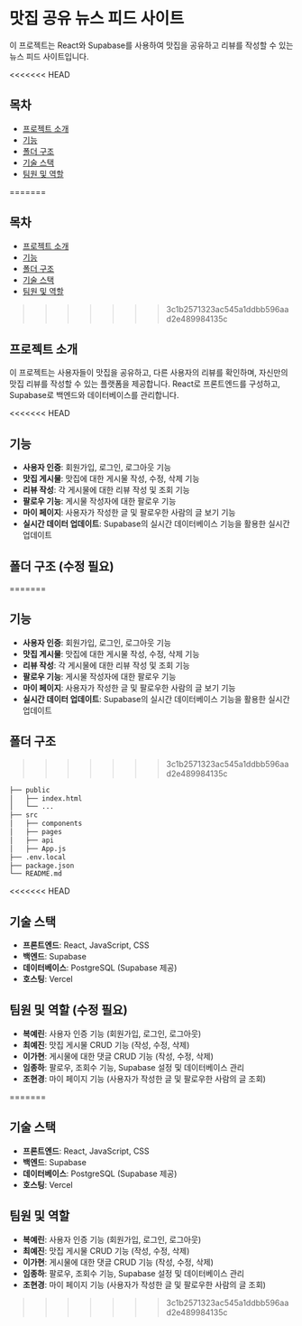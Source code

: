# 맛집 공유 뉴스 피드 사이트

이 프로젝트는 React와 Supabase를 사용하여 맛집을 공유하고 리뷰를 작성할 수 있는 뉴스 피드 사이트입니다.

<<<<<<< HEAD

## 목차

-   [프로젝트 소개](#프로젝트-소개)
-   [기능](#기능)
-   [폴더 구조](#폴더-구조)
-   [기술 스택](#기술-스택)
-   [팀원 및 역할](#팀원-및-역할)

=======
## 목차

- [프로젝트 소개](#프로젝트-소개)
- [기능](#기능)
- [폴더 구조](#폴더-구조)
- [기술 스택](#기술-스택)
- [팀원 및 역할](#팀원-및-역할)
>>>>>>> 3c1b2571323ac545a1ddbb596aad2e489984135c

## 프로젝트 소개

이 프로젝트는 사용자들이 맛집을 공유하고, 다른 사용자의 리뷰를 확인하며, 자신만의 맛집 리뷰를 작성할 수 있는 플랫폼을 제공합니다. React로 프론트엔드를 구성하고, Supabase로 백엔드와 데이터베이스를 관리합니다.

<<<<<<< HEAD

## 기능

-   **사용자 인증**: 회원가입, 로그인, 로그아웃 기능
-   **맛집 게시물**: 맛집에 대한 게시물 작성, 수정, 삭제 기능
-   **리뷰 작성**: 각 게시물에 대한 리뷰 작성 및 조회 기능
-   **팔로우 기능**: 게시물 작성자에 대한 팔로우 기능
-   **마이 페이지**: 사용자가 작성한 글 및 팔로우한 사람의 글 보기 기능
-   **실시간 데이터 업데이트**: Supabase의 실시간 데이터베이스 기능을 활용한 실시간 업데이트


## 폴더 구조 (수정 필요)
=======
## 기능

- **사용자 인증**: 회원가입, 로그인, 로그아웃 기능
- **맛집 게시물**: 맛집에 대한 게시물 작성, 수정, 삭제 기능
- **리뷰 작성**: 각 게시물에 대한 리뷰 작성 및 조회 기능
- **팔로우 기능**: 게시물 작성자에 대한 팔로우 기능
- **마이 페이지**: 사용자가 작성한 글 및 팔로우한 사람의 글 보기 기능
- **실시간 데이터 업데이트**: Supabase의 실시간 데이터베이스 기능을 활용한 실시간 업데이트

## 폴더 구조
>>>>>>> 3c1b2571323ac545a1ddbb596aad2e489984135c

```bash
├── public
│   ├── index.html
│   └── ...
├── src
│   ├── components
│   ├── pages
│   ├── api
│   ├── App.js
├── .env.local
├── package.json
└── README.md
```

<<<<<<< HEAD

## 기술 스택

-   **프론트엔드**: React, JavaScript, CSS
-   **백엔드**: Supabase
-   **데이터베이스**: PostgreSQL (Supabase 제공)
-   **호스팅**: Vercel


## 팀원 및 역할 (수정 필요)

-   **복예린**: 사용자 인증 기능 (회원가입, 로그인, 로그아웃)
-   **최예진**: 맛집 게시물 CRUD 기능 (작성, 수정, 삭제)
-   **이가현**: 게시물에 대한 댓글 CRUD 기능 (작성, 수정, 삭제) 
-   **임종하**: 팔로우, 조회수 기능, Supabase 설정 및 데이터베이스 관리
-   **조현경**: 마이 페이지 기능 (사용자가 작성한 글 및 팔로우한 사람의 글 조회)
  
=======
## 기술 스택

- **프론트엔드**: React, JavaScript, CSS
- **백엔드**: Supabase
- **데이터베이스**: PostgreSQL (Supabase 제공)
- **호스팅**: Vercel

## 팀원 및 역할

- **복예린**: 사용자 인증 기능 (회원가입, 로그인, 로그아웃)
- **최예진**: 맛집 게시물 CRUD 기능 (작성, 수정, 삭제)
- **이가현**: 게시물에 대한 댓글 CRUD 기능 (작성, 수정, 삭제)
- **임종하**: 팔로우, 조회수 기능, Supabase 설정 및 데이터베이스 관리
- **조현경**: 마이 페이지 기능 (사용자가 작성한 글 및 팔로우한 사람의 글 조회)
>>>>>>> 3c1b2571323ac545a1ddbb596aad2e489984135c
